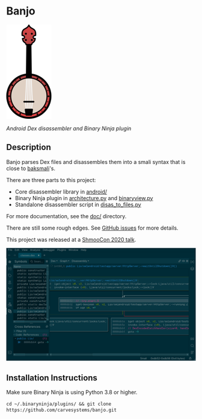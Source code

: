 # Banjo

![logo](doc/banjo_small.png)

_Android Dex disassembler and Binary Ninja plugin_

## Description

Banjo parses Dex files and disassembles them into a smali syntax that is close to [baksmali](https://github.com/JesusFreke/smali)'s.

There are three parts to this project:

- Core disassembler library in [android/](android)
- Binary Ninja plugin in [architecture.py](architecture.py) and [binaryview.py](binaryview.py)
- Standalone disassembler script in [disas_to_files.py](disas_to_files.py)

For more documentation, see the [doc/](doc) directory.

There are still some rough edges. See [GitHub issues](https://github.com/CarveSystems/banjo/issues) for more details.

This project was released at a [ShmooCon 2020 talk](https://github.com/CarveSystems/presentations/tree/master/2020/banjo).

![screenshot](doc/banjo_screenshot.png)

## Installation Instructions

Make sure Binary Ninja is using Python 3.8 or higher.

```
cd ~/.binaryninja/plugins/ && git clone https://github.com/carvesystems/banjo.git
```
